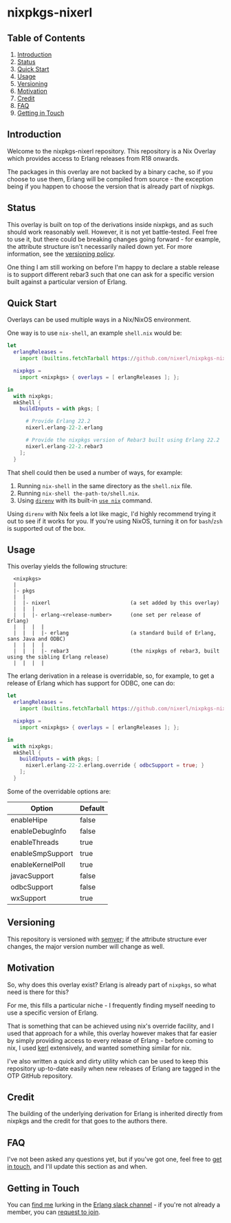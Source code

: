 # nixpkgs-nixerl

## Table of Contents
1. [Introduction](#introduction)
1. [Status](#status)
1. [Quick Start](#quick-start)
1. [Usage](#usage)
1. [Versioning](#versioning)
1. [Motivation](#motivation)
1. [Credit](#credit)
1. [FAQ](#faq)
1. [Getting in Touch](#getting-in-touch)

## Introduction

Welcome to the nixpkgs-nixerl repository. This repository is
a Nix Overlay which provides access to Erlang releases from
R18 onwards.

The packages in this overlay are not backed by a binary cache,
so if you choose to use them, Erlang will be compiled from source - the exception
being if you happen to choose the version that is already part of nixpkgs.

## Status

This overlay is built on top of the derivations inside nixpkgs, and as such should
work reasonably well. However, it is not yet battle-tested. Feel
free to use it, but there could be breaking changes going forward - for example, the
attribute structure isn't necessarily nailed down yet.
For more information, see the [versioning policy](#versioning).

One thing I am still working on before I'm happy to declare a stable release
is to support different rebar3 such that one can ask for a specific version
built against a particular version of Erlang.

## Quick Start

Overlays can be used multiple ways in a Nix/NixOS environment.

One way is to use `nix-shell`, an example `shell.nix` would be:

```nix
let
  erlangReleases =
    import (builtins.fetchTarball https://github.com/nixerl/nixpkgs-nixerl/archive/v1.0.3-devel.tar.gz);

  nixpkgs =
    import <nixpkgs> { overlays = [ erlangReleases ]; };

in
  with nixpkgs;
  mkShell {
    buildInputs = with pkgs; [

      # Provide Erlang 22.2
      nixerl.erlang-22-2.erlang

      # Provide the nixpkgs version of Rebar3 built using Erlang 22.2
      nixerl.erlang-22-2.rebar3
    ];
  }
```

That shell could then be used a number of ways, for example:
1. Running `nix-shell` in the same directory as the `shell.nix` file.
2. Running `nix-shell the-path-to/shell.nix`.
3. Using [`direnv`][direnv] with its built-in [`use nix`][direnv-use-nix] command.

Using `direnv` with Nix feels a lot like magic, I'd highly recommend
trying it out to see if it works for you. If you're using NixOS, turning
it on for `bash`/`zsh` is supported out of the box.

## Usage

This overlay yields the following structure:

```
  <nixpkgs>
  |
  |- pkgs
  |  |
  |  |- nixerl                          (a set added by this overlay)
  |  |  |
  |  |  |- erlang-<release-number>      (one set per release of Erlang)
  |  |  |  |
  |  |  |  |- erlang                    (a standard build of Erlang, sans Java and ODBC)
  |  |  |  |
  |  |  |  |- rebar3                    (the nixpkgs of rebar3, built using the sibling Erlang release)
  |  |  |  |
```

The erlang derivation in a release is overridable, so, for example, to get
a release of Erlang which has support for ODBC, one can do:

```nix
let
  erlangReleases =
    import (builtins.fetchTarball https://github.com/nixerl/nixpkgs-nixerl/archive/v1.0.3-devel.tar.gz);

  nixpkgs =
    import <nixpkgs> { overlays = [ erlangReleases ]; };

in
  with nixpkgs;
  mkShell {
    buildInputs = with pkgs; [
      nixerl.erlang-22-2.erlang.override { odbcSupport = true; }
    ];
  }
```

Some of the overridable options are:


| Option               | Default |
| ---------------------|---------|
| enableHipe           | false   |
| enableDebugInfo      | false   |
| enableThreads        | true    |
| enableSmpSupport     | true    |
| enableKernelPoll     | true    |
| javacSupport         | false   |
| odbcSupport          | false   |
| wxSupport            | true    |


## Versioning
This repository is versioned with [semver][semver]; if the attribute structure ever
changes, the major version number will change as well.


## Motivation

So, why does this overlay exist? Erlang is already part of `nixpkgs`, so
what need is there for this?

For me, this fills a particular niche - I frequently finding myself
needing to use a specific version of Erlang.

That is something that can be achieved using nix's override facility,
and I used that approach for a while, this overlay however makes that
far easier by simply providing access to every release of Erlang -
before coming to nix, I used [kerl][kerl] extensively, and wanted something
similar for nix.

I've also written a quick and dirty utility which can be used to keep
this repository up-to-date easily when new releases of Erlang are
tagged in the OTP GitHub repository.

## Credit

The building of the underlying derivation for Erlang is inherited directly from nixpkgs
and the credit for that goes to the authors there.


## FAQ

I've not been asked any questions yet, but if you've got one, feel
free to [get in touch](#getting-in-touch), and I'll update this section as and when.

## Getting in Touch

You can [find me][erlang-slack-channel-profile] lurking in the [Erlang slack channel][erlang-slack-channel] -
if you're not already a member, you can [request to join][erlang-slack-channel-join].




[erlang-slack-channel]: https://erlanger.slack.com/
[erlang-slack-channel-join]: https://bit.ly/ErlangSlack
[erlang-slack-channel-profile]: https://erlanger.slack.com/team/U0ZGJ4H8U
[direnv]: https://direnv.net/
[direnv-use-nix]: https://direnv.net/man/direnv-stdlib.1.html#codeuse-nix-code
[semver]: https://semver.org/
[nixpkgs-gh]: https://github.com/NixOS/nixpkgs
[kerl]: https://github.com/kerl/kerl
